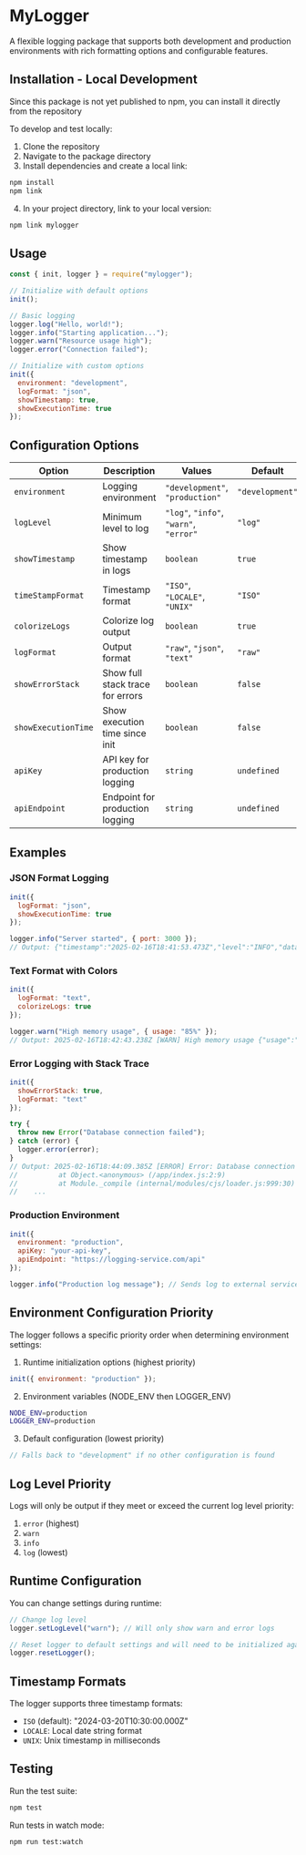 # MyLogger

A flexible logging package that supports both development and production environments with rich formatting options and configurable features.

## Installation - Local Development

Since this package is not yet published to npm, you can install it directly from the repository

To develop and test locally:

1. Clone the repository
2. Navigate to the package directory
3. Install dependencies and create a local link:
```bash
npm install
npm link
```
4. In your project directory, link to your local version:
```bash
npm link mylogger
```

## Usage

```javascript
const { init, logger } = require("mylogger");

// Initialize with default options
init();

// Basic logging
logger.log("Hello, world!");
logger.info("Starting application...");
logger.warn("Resource usage high");
logger.error("Connection failed");

// Initialize with custom options
init({
  environment: "development",
  logFormat: "json",
  showTimestamp: true,
  showExecutionTime: true
});
```

## Configuration Options

| Option | Description | Values | Default |
|--------|-------------|---------|---------|
| `environment` | Logging environment | `"development"`, `"production"` | `"development"` |
| `logLevel` | Minimum level to log | `"log"`, `"info"`, `"warn"`, `"error"` | `"log"` |
| `showTimestamp` | Show timestamp in logs | `boolean` | `true` |
| `timeStampFormat` | Timestamp format | `"ISO"`, `"LOCALE"`, `"UNIX"` | `"ISO"` |
| `colorizeLogs` | Colorize log output | `boolean` | `true` |
| `logFormat` | Output format | `"raw"`, `"json"`, `"text"` | `"raw"` |
| `showErrorStack` | Show full stack trace for errors | `boolean` | `false` |
| `showExecutionTime` | Show execution time since init | `boolean` | `false` |
| `apiKey` | API key for production logging | `string` | `undefined` |
| `apiEndpoint` | Endpoint for production logging | `string` | `undefined` |

## Examples

### JSON Format Logging
```javascript
init({
  logFormat: "json",
  showExecutionTime: true
});

logger.info("Server started", { port: 3000 });
// Output: {"timestamp":"2025-02-16T18:41:53.473Z","level":"INFO","data":["Server started",{"port":3000},{"executionTime":"7.59ms"}]}
```

### Text Format with Colors
```javascript
init({
  logFormat: "text",
  colorizeLogs: true
});

logger.warn("High memory usage", { usage: "85%" });
// Output: 2025-02-16T18:42:43.238Z [WARN] High memory usage {"usage":"85%"}
```

### Error Logging with Stack Trace
```javascript
init({
  showErrorStack: true,
  logFormat: "text"
});

try {
  throw new Error("Database connection failed");
} catch (error) {
  logger.error(error);
}
// Output: 2025-02-16T18:44:09.385Z [ERROR] Error: Database connection failed
//          at Object.<anonymous> (/app/index.js:2:9)
//          at Module._compile (internal/modules/cjs/loader.js:999:30)
//    ...
```

### Production Environment
```javascript
init({
  environment: "production",
  apiKey: "your-api-key",
  apiEndpoint: "https://logging-service.com/api"
});

logger.info("Production log message"); // Sends log to external service
```

## Environment Configuration Priority

The logger follows a specific priority order when determining environment settings:

1. Runtime initialization options (highest priority)
```javascript
init({ environment: "production" });
```

2. Environment variables (NODE_ENV then LOGGER_ENV)
```bash
NODE_ENV=production 
LOGGER_ENV=production 
```

3. Default configuration (lowest priority)
```javascript
// Falls back to "development" if no other configuration is found
```

## Log Level Priority

Logs will only be output if they meet or exceed the current log level priority:

1. `error` (highest)
2. `warn`
3. `info`
4. `log` (lowest)

## Runtime Configuration

You can change settings during runtime:

```javascript
// Change log level
logger.setLogLevel("warn"); // Will only show warn and error logs

// Reset logger to default settings and will need to be initialized again
logger.resetLogger();
```

## Timestamp Formats

The logger supports three timestamp formats:

- `ISO` (default): "2024-03-20T10:30:00.000Z"
- `LOCALE`: Local date string format
- `UNIX`: Unix timestamp in milliseconds

## Testing

Run the test suite:

```bash
npm test
```

Run tests in watch mode:

```bash
npm run test:watch
```


